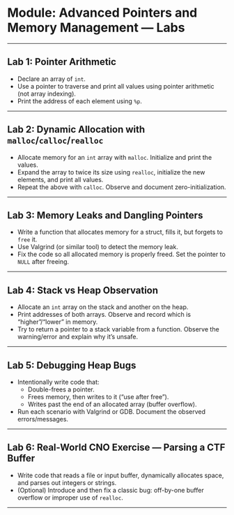 # Module: Advanced Pointers and Memory Management — Labs

---

## Lab 1: Pointer Arithmetic

- Declare an array of `int`.
- Use a pointer to traverse and print all values using pointer arithmetic (not array indexing).
- Print the address of each element using `%p`.

---

## Lab 2: Dynamic Allocation with `malloc`/`calloc`/`realloc`

- Allocate memory for an `int` array with `malloc`. Initialize and print the values.
- Expand the array to twice its size using `realloc`, initialize the new elements, and print all values.
- Repeat the above with `calloc`. Observe and document zero-initialization.

---

## Lab 3: Memory Leaks and Dangling Pointers

- Write a function that allocates memory for a struct, fills it, but forgets to `free` it.
- Use Valgrind (or similar tool) to detect the memory leak.
- Fix the code so all allocated memory is properly freed. Set the pointer to `NULL` after freeing.

---

## Lab 4: Stack vs Heap Observation

- Allocate an `int` array on the stack and another on the heap.
- Print addresses of both arrays. Observe and record which is “higher”/“lower” in memory.
- Try to return a pointer to a stack variable from a function. Observe the warning/error and explain why it’s unsafe.

---

## Lab 5: Debugging Heap Bugs

- Intentionally write code that:
  - Double-frees a pointer.
  - Frees memory, then writes to it (“use after free”).
  - Writes past the end of an allocated array (buffer overflow).
- Run each scenario with Valgrind or GDB. Document the observed errors/messages.

---

## Lab 6: Real-World CNO Exercise — Parsing a CTF Buffer

- Write code that reads a file or input buffer, dynamically allocates space, and parses out integers or strings.
- (Optional) Introduce and then fix a classic bug: off-by-one buffer overflow or improper use of `realloc`.

---
